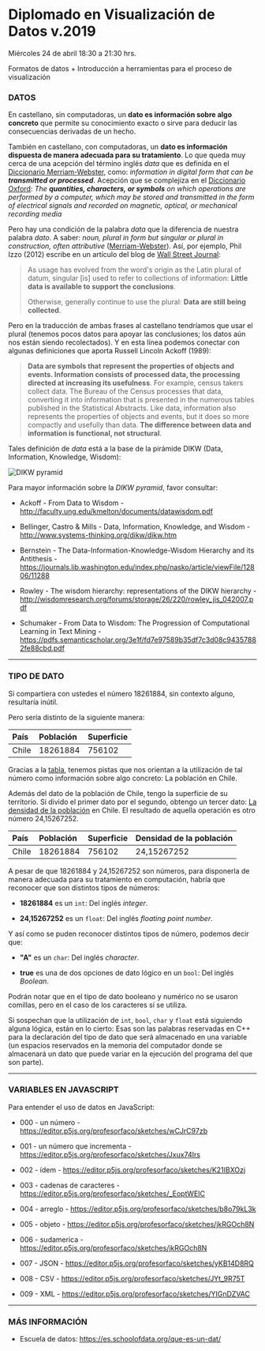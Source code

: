 # Diplomado en Visualización de Datos v.2019

Miércoles 24 de abril
18:30 a 21:30 hrs.

Formatos de datos + Introducción a herramientas para el proceso de visualización

### DATOS

En castellano, sin computadoras, un **dato es información sobre algo concreto** que permite su conocimiento exacto o sirve para deducir las consecuencias derivadas de un hecho.

También en castellano, con computadoras, un **dato es información dispuesta de manera adecuada para su tratamiento**. Lo que queda muy cerca de una acepción del término inglés *data* que es definida en el [Diccionario Merriam-Webster](https://www.merriam-webster.com/dictionary/data), como: *information in digital form that can be **transmitted or processed***. Acepción que se complejiza en el [Diccionario Oxford](https://en.oxforddictionaries.com/definition/data): *The **quantities, characters, or symbols** on which operations are performed by a computer, which may be stored and transmitted in the form of electrical signals and recorded on magnetic, optical, or mechanical recording media*

Pero hay una condición de la palabra *data* que la diferencia de nuestra palabra *dato*. A saber: *noun, plural in form but singular or plural in construction, often attributive* ([Merriam-Webster](https://www.merriam-webster.com/dictionary/data)). Así, por ejemplo, Phil Izzo (2012) escribe en un artículo del blog de [Wall Street Journal](https://blogs.wsj.com/economics/2012/07/05/is-data-is-or-is-data-aint-a-plural/):

> As usage has evolved from the word's origin as the Latin plural of datum, singular [is] used to refer to collections of information: **Little data is available to support the conclusions**.
> 
> Otherwise, generally continue to use the plural: **Data are still being collected**.

Pero en la traducción de ambas frases al castellano tendríamos que usar el plural (tenemos pocos datos para apoyar las conclusiones; los datos aún nos están siendo recolectados). Y en esta línea podemos conectar con algunas definiciones que aporta Russell Lincoln Ackoff (1989):

> **Data are symbols that represent the properties of objects and events. Information consists of processed data, the processing directed at increasing its usefulness**. For example, census takers collect data. The Bureau of the Census processes that data, converting it into information that is presented in the numerous tables published in the Statistical Abstracts. Like data, information also represents the properties of objects and events, but it does so more compactly and usefully than data. **The difference between data and information is functional, not structural**.

Tales definición de *data* está a la base de la pirámide DIKW (Data, Information, Knowledge, Wisdom):

![DIKW pyramid](https://eight2late.files.wordpress.com/2011/03/dikw.jpg)

Para mayor información sobre la *DIKW pyramid*, favor consultar:

- Ackoff - From Data to Wisdom - http://faculty.ung.edu/kmelton/documents/datawisdom.pdf

- Bellinger, Castro & Mills - Data, Information, Knowledge, and Wisdom - http://www.systems-thinking.org/dikw/dikw.htm

- Bernstein - The Data-Information-Knowledge-Wisdom Hierarchy and its Antithesis - https://journals.lib.washington.edu/index.php/nasko/article/viewFile/12806/11288

- Rowley - The wisdom hierarchy: representations of the DIKW hierarchy - http://wisdomresearch.org/forums/storage/26/220/rowley_jis_042007.pdf

- Schumaker - From Data to Wisdom: The Progression of Computational Learning in Text Mining - https://pdfs.semanticscholar.org/3e1f/fd7e97589b35df7c3d08c94357882fe88cbd.pdf

- - - - - - - - - - - - - - - - 

### TIPO DE DATO

Si compartiera con ustedes el número 18261884, sin contexto alguno, resultaría inútil. 

Pero sería distinto de la siguiente manera: 

| País      |  Población       | Superficie     |
|:----------|:-----------------|:---------------|
| Chile     | 18261884         | 756102         |

Gracias a la [tabla](http://www.visual-literacy.org/periodic_table/periodic_table.html), tenemos pistas que nos orientan a la utilización de tal número como información sobre algo concreto: La población en Chile. 

Además del dato de la población de Chile, tengo la superficie de su territorio. Si divido el primer dato por el segundo, obtengo un tercer dato: [La densidad de la población](https://es.wikipedia.org/wiki/Densidad_de_población) en Chile. El resultado de aquella operación es otro número 24,15267252.

| País      |  Población       | Superficie     | Densidad de la población |
|:----------|:-----------------|:---------------|:-------------------------|
| Chile     | 18261884         | 756102         | 24,15267252              |

A pesar de que 18261884 y 24,15267252 son números, para disponerla de manera adecuada para su tratamiento en computación, habría que reconocer que son distintos tipos de números: 

- **18261884** es un `int`: Del inglés *integer*.  

- **24,15267252** es un `float`: Del inglés *floating point number*.

Y así como se puden reconocer distintos tipos de número, podemos decir que:

- **"A"** es un `char`: Del inglés *character*.

- **true** es una de dos opciones de dato lógico en un `bool`: Del inglés *Boolean*. 

Podrán notar que en el tipo de dato booleano y numérico no se usaron comillas, pero en el caso de los caracteres sí se utiliza. 

Si sospechan que la utilización de `int`, `bool`, `char` y `float` está siguiendo alguna lógica, están en lo cierto: Esas son las palabras reservadas en C++ para la declaración del tipo de dato que será almacenado en una variable (un espacios reservados en la memoria del computador donde se almacenará un dato que puede variar en la ejecución del programa del que son parte).


- - - - - - - - - - - - - - - - -

### VARIABLES EN JAVASCRIPT

Para entender el uso de datos en JavaScript: 

- 000 - un número - https://editor.p5js.org/profesorfaco/sketches/wCJrC97zb

- 001 - un número que incrementa - https://editor.p5js.org/profesorfaco/sketches/Jxux74Irs

- 002 - ídem - https://editor.p5js.org/profesorfaco/sketches/K21IBXOzj

- 003 - cadenas de caracteres - https://editor.p5js.org/profesorfaco/sketches/_EoptWEIC

- 004 - arreglo - https://editor.p5js.org/profesorfaco/sketches/b8o79kL3k

- 005 - objeto - https://editor.p5js.org/profesorfaco/sketches/jkRGOch8N

- 006 - sudamerica - https://editor.p5js.org/profesorfaco/sketches/jkRGOch8N

- 007 - JSON - https://editor.p5js.org/profesorfaco/sketches/yKB14D8RQ

- 008 - CSV - https://editor.p5js.org/profesorfaco/sketches/JYt_9R75T

- 009 - XML - https://editor.p5js.org/profesorfaco/sketches/YIGnDZVAC


- - - - - - - - - - - - - - - - -

### MÁS INFORMACIÓN

- Escuela de datos: https://es.schoolofdata.org/que-es-un-dat/
